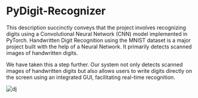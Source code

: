 # PyDigit-Recognizer
This description succinctly conveys that the project involves recognizing  digits using a Convolutional Neural Network (CNN) model implemented in PyTorch.
Handwritten Digit Recognition using the MNIST dataset is a major project built with the help of a Neural Network. It primarily detects scanned images of handwritten digits. 

We have taken this a step further. Our system not only detects scanned images of handwritten digits but also allows users to write digits directly on the screen using an integrated GUI, facilitating real-time recognition.

![dj](https://github.com/Ishikashrivastava/PyDigit-Recognizer/assets/80690119/4a6657ad-6661-4c59-92c3-36016b04c7fa)
